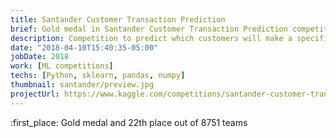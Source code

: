```yaml
---
title: Santander Customer Transaction Prediction
brief: Gold medal in Santander Customer Transaction Prediction competition
description: Competition to predict which customers will make a specific transaction in the future
date: "2018-04-10T15:40:35-05:00"
jobDate: 2018
work: [ML competitions]
techs: [Python, sklearn, pandas, numpy]
thumbnail: santander/preview.jpg
projectUrl: https://www.kaggle.com/competitions/santander-customer-transaction-prediction
---
```


:first_place: Gold medal and 22th place out of 8751 teams
